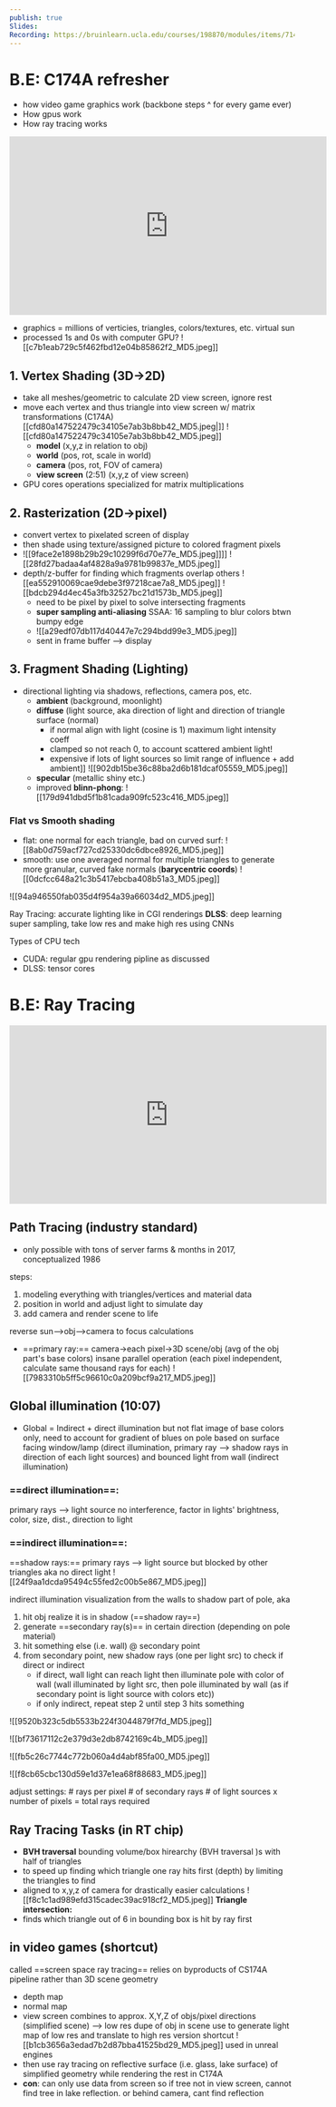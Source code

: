 ```yaml
---
publish: true
Slides: 
Recording: https://bruinlearn.ucla.edu/courses/198870/modules/items/7144928
---
```

# B.E: C174A refresher
- how video game graphics work (backbone steps ^ for every game ever)
- How gpus work
- How ray tracing works
<iframe width="560" height="315" src="https://www.youtube.com/embed/C8YtdC8mxTU?si=8bYn_ZvRSBDWcD0L" title="YouTube video player" frameborder="0" allow="accelerometer; autoplay; clipboard-write; encrypted-media; gyroscope; picture-in-picture; web-share" referrerpolicy="strict-origin-when-cross-origin" allowfullscreen></iframe>

- graphics = millions of verticies, triangles, colors/textures, etc. virtual sun
- processed 1s and 0s with computer GPU? 
![[c7b1eab729c5f462fbd12e04b85862f2_MD5.jpeg]]
## 1. Vertex Shading (3D->2D)
- take all meshes/geometric to calculate 2D view screen, ignore rest
- move each vertex and thus triangle into view screen w/ matrix transformations (C174A)[[cfd80a147522479c34105e7ab3b8bb42_MD5.jpeg|]]
![[cfd80a147522479c34105e7ab3b8bb42_MD5.jpeg]]
	- **model** (x,y,z in relation to obj)
	- **world** (pos, rot, scale in world)
	- **camera** (pos, rot, FOV of camera)
	- **view screen** (2:51) (x,y,z of view screen)
- GPU cores operations specialized for matrix multiplications
## 2. Rasterization (2D->pixel)
- convert vertex to pixelated screen of display 
- then shade using texture/assigned picture to colored fragment pixels
- ![[9face2e1898b29b29c10299f6d70e77e_MD5.jpeg]]]]
![[28fd27badaa4af4828a9a9781b99837e_MD5.jpeg]]
- depth/z-buffer for finding which fragments overlap others
![[ea552910069cae9debe3f97218cae7a8_MD5.jpeg]]
![[bdcb294d4ec45a3fb32527bc21d1573b_MD5.jpeg]]
	- need to be pixel by pixel to solve intersecting fragments
	- **super sampling anti-aliasing** SSAA: 16 sampling to blur colors btwn bumpy edge
	- ![[a29edf07db117d40447e7c294bdd99e3_MD5.jpeg]]
	- sent in frame buffer --> display
## 3. Fragment Shading (Lighting)
- directional lighting via shadows, reflections, camera pos, etc.
	- **ambient** (background, moonlight)
	- **diffuse** (light source, aka direction of light and direction of triangle surface (normal)
		- if normal align with light (cosine is 1) maximum light intensity coeff
		- clamped so not reach 0, to account scattered ambient light!
		- expensive if lots of light sources so limit range of influence + add ambient]]
![[902db15be36c88ba2d6b181dcaf05559_MD5.jpeg]]
	- **specular** (metallic shiny etc.)
	- improved **blinn-phong**: 
![[179d941dbd5f1b81cada909fc523c416_MD5.jpeg]]
### Flat vs Smooth shading
- flat: one normal for each triangle, bad on curved surf:
![[8ab0d759acf727cd25330dc6dbce8926_MD5.jpeg]]
- smooth: use one averaged normal for multiple triangles to generate more granular, curved fake normals (**barycentric coords**)
![[0dcfcc648a21c3b5417ebcba408b51a3_MD5.jpeg]]

![[94a946550fab035d4f954a39a66034d2_MD5.jpeg]]

Ray Tracing: accurate lighting like in CGI renderings
**DLSS**: deep learning super sampling, take low res and make high res using CNNs 

Types of CPU tech
- CUDA:  regular gpu rendering pipline as discussed
- DLSS: tensor cores

# B.E: Ray Tracing
<iframe width="560" height="315" src="https://www.youtube.com/embed/iOlehM5kNSk?si=PTEetcbMgEJAp1E6" title="YouTube video player" frameborder="0" allow="accelerometer; autoplay; clipboard-write; encrypted-media; gyroscope; picture-in-picture; web-share" referrerpolicy="strict-origin-when-cross-origin" allowfullscreen></iframe>

## Path Tracing (industry standard)
- only possible with tons of server farms & months in 2017, conceptualized 1986

steps:
1. modeling everything with triangles/vertices and material data
2. position in world and adjust light to simulate day
3. add camera and render scene to life

reverse sun-->obj-->camera to focus calculations
- ==primary ray:== camera->each pixel->3D scene/obj (avg of the obj part's base colors)
insane parallel operation (each pixel independent, calculate same thousand rays for each)
![[7983310b5ff5c96610c0a209bcf9a217_MD5.jpeg]]
## Global illumination (10:07)
- Global = Indirect + direct illumination
but not flat image of base colors only, need to account for gradient of blues on pole based on surface facing window/lamp (direct illumination, primary ray --> shadow rays in direction of each light sources) and bounced light from wall (indirect illumination)

### ==direct illumination==: 
primary rays --> light source no interference, factor in lights' brightness, color, size, dist., direction to light
### ==indirect illumination==: 
==shadow rays:== primary rays --> light source but blocked by other triangles aka no direct light
![[24f9aa1dcda95494c55fed2c00b5e867_MD5.jpeg]]

indirect illumination visualization from the walls to shadow part of pole, aka 
1. hit obj realize it is in shadow (==shadow ray==)
2. generate ==secondary ray(s)== in certain direction (depending on pole material) 
3. hit something else (i.e. wall) @ secondary point
4. from secondary point, new shadow rays (one per light src) to check if direct or indirect
	- if direct, wall light can reach light then illuminate pole with color of wall (wall illuminated by light src, then pole illuminated by wall (as if secondary point is light source with colors etc))
	- if only indirect, repeat step 2 until step 3 hits something

![[9520b323c5db5533b224f3044879f7fd_MD5.jpeg]]

![[bf73617112c2e379d3e2db8742169c4b_MD5.jpeg]]

![[fb5c26c7744c772b060a4d4abf85fa00_MD5.jpeg]]

![[f8cb65cbc130d59e1d37e1ea68f88683_MD5.jpeg]]

adjust settings:
\# rays per pixel
\# of secondary rays
\# of light sources
x number of pixels = total rays required

## Ray Tracing Tasks (in RT chip)

- **BVH traversal** bounding volume/box hirearchy (BVH traversal )s with half of triangles
- to speed up finding which triangle one ray hits first (depth) by limiting the triangles to find
- aligned to x,y,z of camera for drastically easier calculations
![[f8c1c1ad989efd315cadec39ac918cf2_MD5.jpeg]]
**Triangle intersection:**
- finds which triangle out of 6 in bounding box is hit by ray first

## in video games (shortcut)
called ==screen space ray tracing==
relies on byproducts of CS174A pipeline rather than 3D scene geometry
- depth map
- normal map
- view screen
combines to approx. X,Y,Z of objs/pixel directions (simplified scene) --> low res dupe of obj in scene
use to generate light map of low res and translate to high res version shortcut
![[b1cb3656a3edad7b2d87bba41525bd29_MD5.jpeg]]
used in unreal engines
- then use ray tracing on reflective surface (i.e. glass, lake surface) of simplified geometry while rendering the rest in C174A 
- **con**: can only use data from screen so if tree not in view screen, cannot find tree in lake reflection. or behind camera, cant find reflection
